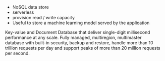 - NoSQL data store
- serverless
- provision read / write capacity
- Useful to store a machine learning model served by the application

Key-value and Document Database that deliver single-digit millisecond performance at any scale.
Fully managed, multiregion, multimaster database with built-in security, backup and restore, handle more than 10 trillion requests per day and support peaks of more than 20 million requests per second.